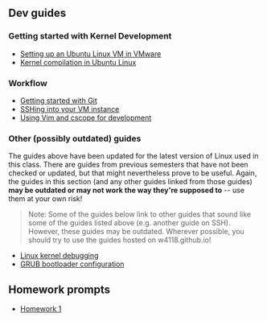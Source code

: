 ## Dev guides

### Getting started with Kernel Development

- [Setting up an Ubuntu Linux VM in VMware](./guides/vm-setup.md)
- [Kernel compilation in Ubuntu Linux](./guides/kernel-compilation.md)

### Workflow

- [Getting started with Git](./guides/git.md)
- [SSHing into your VM instance](./guides/ssh.md)
- [Using Vim and cscope for development](./guides/vim.md)

### Other (possibly outdated) guides

The guides above have been updated for the latest version of Linux used in this class. There are guides from previous semesters that have not been checked or updated, but that might nevertheless prove to be useful. Again, the guides in this section (and any other guides linked from those guides) **may be outdated or may not work the way they're supposed to** -- use them at your own risk!

> Note: Some of the guides below link to other guides that sound like some of the guides listed above (e.g. another guide on SSH). However, these guides may be outdated. Wherever possible, you should try to use the guides hosted on w4118.github.io!

- [Linux kernel debugging](https://columbia-os.github.io/dev-guides/kernel-debugging.html)
- [GRUB bootloader configuration](https://columbia-os.github.io/dev-guides/bootloader-config.html)

## Homework prompts

- [Homework 1](./homework/f25/hw1.md)